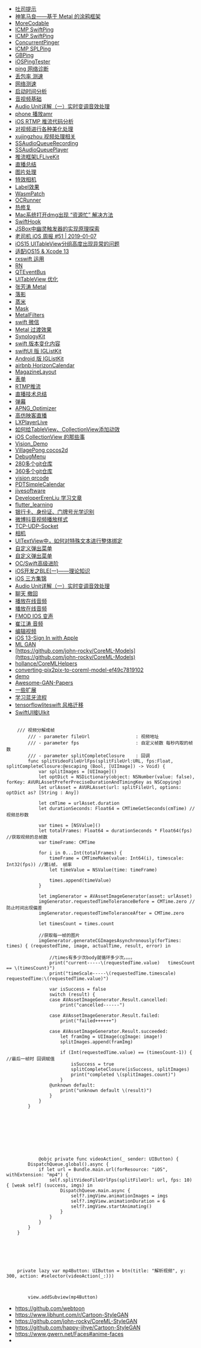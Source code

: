 * [吐司提示](https://github.com/tattn/TTToast)
* [神笔马良——基于 Metal 的涂鸦框架](https://www.jianshu.com/p/13849a90064a)
* [MoreCodable](https://github.com/tattn/MoreCodable)
* [ICMP SwiftPing](https://github.com/ankitthakur/SwiftPing)
* [ICMP SwiftPing](https://github.com/samiyr/SwiftyPing)
* [ConcurrentPinger](https://github.com/krispis1/ConcurrentPinger)
* [ICMP SPLPing](https://github.com/OliverLetterer/SPLPing)
* [GBPing](https://github.com/lmirosevic/GBPing)
* [iOSPingTester](https://github.com/6ag/iOSPingTester)
* [ping 网络诊断](https://github.com/mediaios/net-diagnosis)
* [丢包率 测速](https://github.com/PowerCC/MobileSpeed)
* [网络测速](https://github.com/rongwf/NetworkSpeed)
* [启动时间分析](https://www.jianshu.com/p/98a9963288da)
* [音视频基础](luohuagu.com/2021/10/11/audio-video-basic/)
* [Audio Unit详解（一）实时变调音效处理](https://www.jianshu.com/p/0fe2142fb863)
* [phone 播放amr](https://blog.csdn.net/chenyong05314/article/details/8893056)
* [iOS RTMP 推流代码分析](luohuagu.com/2021/10/11/ios-rtmp-push/)
* [对视频进行各种美化处理](https://github.com/xujingzhou/VideoBeautify)
* [xujingzhou 视频处理相关](https://github.com/xujingzhou?tab=repositories)
* [SSAudioQueueRecording](https://github.com/Michael-iOSer/SSAudioQueueRecording)
* [SSAudioQueuePlayer](https://github.com/Michael-iOSer/SSAudioQueuePlayer)
* [推流框架LFLiveKit](https://github.com/LaiFengiOS/LFLiveKit)
* [直播总结](https://github.com/guoxiaopang/LiveExplanation)
* [图片处理](https://github.com/yackle/CLImageEditor)
* [特效相机](https://github.com/ZZZZou/AwemeLike)
* [Label效果](https://github.com/kciter/GlitchLabel)
* [WasmPatch](https://github.com/everettjf/WasmPatch)
* [OCRunner](https://github.com/SilverFruity/OCRunner)
* [热修复](https://www.sotvm.com/payment/pricing)
* [Mac系统打开dmg出现 “资源忙” 解决方法](https://www.jianshu.com/p/397e762025d2)
* [SwiftHook](https://github.com/623637646/SwiftHook)
* [JSBox中幽灵触发器的实现原理探索](https://juejin.cn/post/6844903750700793863)
* [老司机 iOS 周报 #51 | 2019-01-07](kmanong.top/kmn/qxw/form/article?id=2283&cate=49)
* [iOS15 UITableView分组高度出现异常的问题](https://www.jianshu.com/p/9d4b791ca8c4)
* [适配iOS15 & Xcode 13](https://www.jianshu.com/p/54b3a053c250)
* [rxswift 运用](https://github.com/LeoMobileDeveloper/awesome-rxswift)
* [RN](https://github.com/LeoMobileDeveloper/ReactNativeMaterials)
* [QTEventBus](https://github.com/LeoMobileDeveloper/QTEventBus)
* [UITableView 优化](https://github.com/LeoMobileDeveloper/Blogs/blob/master/Swift/Elegant%20TableView.md)
* [张芳涛 Metal](https://github.com/zhangfangtaozft/Metal-Tutorial)
* [落影](https://github.com/loyinglin)
* [蒸米](https://github.com/zhengmin1989)
* [Mask](https://github.com/hellochenms/WindowAndScenery)
* [MetalFilters](https://github.com/alexiscn/MetalFilters)
* [swift 微信](https://github.com/alexiscn/WeChatSwift)
* [Metal 过渡效果](https://github.com/alexiscn/MTTransitions)
* [SynologyKit](https://github.com/alexiscn/SynologyKit#features)
* [swift 版本变化内容](https://www.hackingwithswift.com/swift)
* [swiftUI 版 IGListKit](https://github.com/GoodOpenRepo/Carbon)
* [Android 版 IGListKit](https://github.com/airbnb/epoxy)
* [airbnb  HorizonCalendar](https://github.com/airbnb/HorizonCalendar)
* [MagazineLayout](https://github.com/airbnb/MagazineLayout)
* [表单](https://github.com/ra1028/Former)
* [RTMP推流](https://github.com/cats-oss/VideoCast-Swift)
* [直播技术总结](https://github.com/guoxiaopang/LiveExplanation)
* [弹幕](https://github.com/panghaijiao/HJDanmakuDemo)
* [APNG_Optimizer](https://sourceforge.net/projects/apng/files/APNG_Optimizer/)
* [高仿映客直播](https://github.com/shawn-tangsc/inke-demo)
* [LXPlayerLive](https://github.com/SoftProgramLX/LXPlayerLive)
* [如何给TableView、CollectionView添加动效](https://juejin.cn/post/6844903564704219143)
* [iOS CollectionView 的那些事](https://juejin.cn/post/6844903813300617229)
* [Vision_Demo](https://github.com/bigsen/Vision_Demo)
* [VillagePong cocos2d](https://github.com/EatMyBubbles/VillagePong)
* [DebugMenu](https://github.com/noppefoxwolf/DebugMenu)
* [280多个git仓库](https://github.com/noppefoxwolf?tab=repositories)
* [360多个git仓库](https://github.com/hansemannn)
* [vision qrcode](https://github.com/hansemannn/iOS11-QR-Code-Example)
* [PDTSimpleCalendar](https://github.com/jivesoftware/PDTSimpleCalendar)
* [jivesoftware](https://github.com/jivesoftware)
* [DeveloperErenLiu 学习文章](https://github.com/DeveloperErenLiu)
* [flutter_learning](https://gitee.com/luopengfei66/flutter_learning)
* [银行卡、身份证、门牌号光学识别](https://github.com/evilgix/Evil)
* [微博抖音视频播放样式](https://github.com/1019459067/AVPlayerDemo)
* [TCP-UDP-Socket](https://github.com/1019459067/TCP-UDP-Socket)
* [相机](https://github.com/1019459067/CameraDemo)
* [UITextView中，如何对特殊文本进行整体绑定](https://www.jianshu.com/p/891275b93d29)
* [自定义弹出菜单](https://github.com/kouliang/KLPopMenu)
* [自定义弹出菜单](https://github.com/1019459067/MenuDemo)
* [OC/Swift高级进阶](https://blog.csdn.net/zhonggaorong/category_10772204.html)
* [iOS开发之BLE(一)——理论知识](https://www.jianshu.com/p/fecd0d89d29b)
* [iOS 三方集锦](https://github.com/gaoguanbao/iOSThird-SDK/tree/225d381b6eb871534873b6eb02b38067083f898b)
* [Audio Unit详解（一）实时变调音效处理](https://www.jianshu.com/p/0fe2142fb863)
* [聊天 撤回](https://github.com/sagesse-cn/swift-nornir)
* [播放在线音频](https://github.com/GoodOpenRepo/AudioStreamer)
* [播放在线音频](https://github.com/GoodOpenRepo/FreeStreamer)
* [FMOD IOS 变声](https://github.com/zhaochengfeng/FMODIOS)
* [崔江涛 音频](https://www.cnblogs.com/kenshincui/p/4186022.html#soundEffect)
* [编辑视频](https://github.com/wemmet/RDVEUIDemo)
* [iOS 13-Sign In with Apple](https://www.jianshu.com/p/e1284bd8c72a)
* [ML GAN](https://github.com/TachibanaYoshino?tab=repositories)
* [https://github.com/john-rocky/CoreML-Models](https://github.com/john-rocky/CoreML-Models)
* [hollance/CoreMLHelpers](https://github.com/hollance/CoreMLHelpers)
* [converting-pix2pix-to-coreml-model-ef49c7819102](https://rockyshikoku.medium.com/converting-pix2pix-to-coreml-model-ef49c7819102)
* [demo](https://github.com/Xiaoye220/Demos)
* [Awesome-GAN-Papers](https://github.com/happy-jihye/Awesome-GAN-Papers)
* [一些扩展](https://github.com/tungxuan1656/swift-helper)
* [学习蓝牙流程](https://github.com/NicolasNC/NCBluetooth)
* [tensorflowliteswift 风格迁移](https://github.com/altonelli/FastStyleTransferDemo)
* [SwiftUI接UIkit](https://github.com/EriaWist/My_Article/tree/a4f110036249f6e9aa14394be8c37e70e4f5de5b/Swift/筆記(README是簡介)/Swift-SwiftUI接UIkit)

```

    /// 视频分解成帧
        /// - parameter fileUrl                 : 视频地址
        /// - parameter fps                     : 自定义帧数 每秒内取的帧数
        /// - parameter splitCompleteClosure    : 回调
        func splitVideoFileUrlFps(splitFileUrl:URL, fps:Float, splitCompleteClosure:@escaping (Bool, [UIImage]) -> Void) {
            var splitImages = [UIImage]()
            let optDict = NSDictionary(object: NSNumber(value: false), forKey: AVURLAssetPreferPreciseDurationAndTimingKey as NSCopying)
            let urlAsset = AVURLAsset(url: splitFileUrl, options: optDict as? [String : Any])
            
            let cmTime = urlAsset.duration
            let durationSeconds: Float64 = CMTimeGetSeconds(cmTime) //视频总秒数
            
            var times = [NSValue]()
            let totalFrames: Float64 = durationSeconds * Float64(fps) //获取视频的总帧数
            var timeFrame: CMTime
            
            for i in 0...Int(totalFrames) {
                timeFrame = CMTimeMake(value: Int64(i), timescale: Int32(fps)) //第i帧， 帧率
                let timeValue = NSValue(time: timeFrame)
                
                times.append(timeValue)
            }
            
            let imgGenerator = AVAssetImageGenerator(asset: urlAsset)
            imgGenerator.requestedTimeToleranceBefore = CMTime.zero //防止时间出现偏差
            imgGenerator.requestedTimeToleranceAfter = CMTime.zero
            
            let timesCount = times.count
            
            //获取每一帧的图片
            imgGenerator.generateCGImagesAsynchronously(forTimes: times) { (requestedTime, image, actualTime, result, error) in
                
                //times有多少次body就循环多少次。。。。
                print("current-----\(requestedTime.value)   timesCount == \(timesCount)")
                print("timeScale-----\(requestedTime.timescale) requestedTime:\(requestedTime.value)")
                
                var isSuccess = false
                switch (result) {
                case AVAssetImageGenerator.Result.cancelled:
                    print("cancelled------")
                    
                case AVAssetImageGenerator.Result.failed:
                    print("failed++++++")
                    
                case AVAssetImageGenerator.Result.succeeded:
                    let framImg = UIImage(cgImage: image!)
                    splitImages.append(framImg)
                    
                    if (Int(requestedTime.value) == (timesCount-1)) { //最后一帧时 回调赋值
                        isSuccess = true
                        splitCompleteClosure(isSuccess, splitImages)
                        print("completed \(splitImages.count)")
                    }
                @unknown default:
                    print("unknown default \(result)")
                }
            }
        }
        
        
        
        
        
        
        
        
        
            @objc private func videoAction(_ sender: UIButton) {
        DispatchQueue.global().async {
            if let url = Bundle.main.url(forResource: "iOS", withExtension: "mp4") {
                self.splitVideoFileUrlFps(splitFileUrl: url, fps: 10) { [weak self] (success, imgs) in
                    DispatchQueue.main.async {
                        self?.imgView.animationImages = imgs
                        self?.imgView.animationDuration = 6
                        self?.imgView.startAnimating()
                    }
                }
            }
        }
    }
    
    
    
    
    
    
    private lazy var mp4Button: UIButton = btn(title: "解析视频", y: 300, action: #selector(videoAction(_:)))
    
    
    
        view.addSubview(mp4Button)
```

* https://github.com/webtoon
* https://www.libhunt.com/r/Cartoon-StyleGAN
* https://github.com/john-rocky/CoreML-StyleGAN
* https://github.com/happy-jihye/Cartoon-StyleGAN
* https://www.gwern.net/Faces#anime-faces
* 